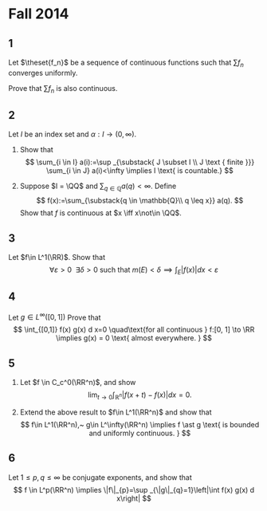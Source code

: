 # Fall 2014

## 1
Let $\theset{f_n}$ be a sequence of continuous functions such that $\sum f_n$ converges uniformly.

Prove that $\sum f_n$ is also continuous.


## 2
Let $I$ be an index set and $\alpha: I \to (0, \infty)$.

1. Show that
$$
\sum_{i \in I} a(i):=\sup _{\substack{ J \subset I \\ J \text { finite }}} \sum_{i \in J} a(i)<\infty \implies I \text{ is countable.}
$$

2. Suppose $I = \QQ$ and $\sum_{q \in \mathbb{Q}} a(q)<\infty$.
  Define
  $$
  f(x):=\sum_{\substack{q \in \mathbb{Q}\\ q \leq x}} a(q).
  $$
  Show that $f$ is continuous at $x \iff x\not\in \QQ$.

## 3
Let $f\in L^1(\RR)$. Show that
$$
\forall\varepsilon > 0 ~~\exists \delta > 0 \text{ such that } m(E) < \delta \implies \int_{E}|f(x)| d x<\varepsilon
$$

## 4
Let $g\in L^\infty([0, 1])$
Prove that
$$
\int_{[0,1]} f(x) g(x) d x=0 \quad\text{for all continuous } f:[0, 1] \to \RR \implies g(x) = 0 \text{ almost everywhere. }
$$

## 5

1. Let $f \in C_c^0(\RR^n)$, and show
$$
\lim _{t \rightarrow 0} \int_{\mathbb{R}^{n}}|f(x+t)-f(x)| d x=0.
$$

2. Extend the above result to $f\in L^1(\RR^n)$ and show that
$$
f\in L^1(\RR^n),~ g\in L^\infty(\RR^n) \implies f \ast g \text{ is bounded and uniformly continuous. }
$$

## 6
Let $1 \leq p,q \leq \infty$ be conjugate exponents, and show that
$$
f \in L^p(\RR^n) \implies \|f\|_{p}=\sup _{\|g\|_{q}=1}\left|\int f(x) g(x) d x\right|
$$
